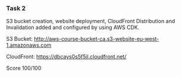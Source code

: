 ### Task 2

S3 bucket creation, website deployment, CloudFront Distribution and Invalidation added and configured by using AWS CDK.

S3 Bucket: http://aws-course-bucket-ca.s3-website-eu-west-1.amazonaws.com

CloudFront: https://dbcays0s5f5il.cloudfront.net/

Score 100/100
